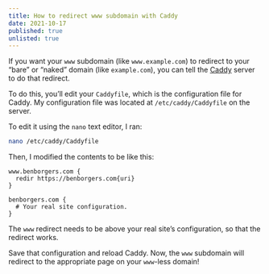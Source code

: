 ```yaml
---
title: How to redirect www subdomain with Caddy
date: 2021-10-17
published: true
unlisted: true
---
```


If you want your `www` subdomain (like `www.example.com`) to redirect to your “bare” or “naked” domain (like `example.com`), you can tell the [Caddy](https://caddyserver.com) server to do that redirect.

To do this, you’ll edit your `Caddyfile`, which is the configuration file for Caddy. My configuration file was located at `/etc/caddy/Caddyfile` on the server.

To edit it using the `nano` text editor, I ran:

```sh
nano /etc/caddy/Caddyfile
```

Then, I modified the contents to be like this:

```
www.benborgers.com {
  redir https://benborgers.com{uri}
}

benborgers.com {
  # Your real site configuration.
}
```

The `www` redirect needs to be above your real site’s configuration, so that the redirect works.

Save that configuration and reload Caddy. Now, the `www` subdomain will redirect to the appropriate page on your `www`-less domain!
